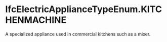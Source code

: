 IfcElectricApplianceTypeEnum.KITCHENMACHINE
===========================================
A specialized appliance used in commercial kitchens such as a mixer.


